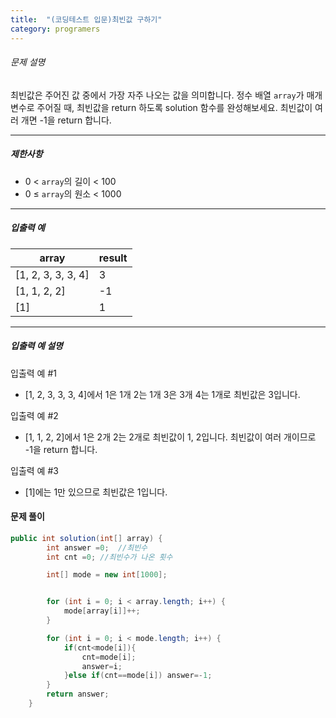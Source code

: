 ```yaml
---
title:  "(코딩테스트 입문)최빈값 구하기"
category: programers
---
```




###### 문제 설명

최빈값은 주어진 값 중에서 가장 자주 나오는 값을 의미합니다. 정수 배열 `array`가 매개변수로 주어질 때, 최빈값을 return 하도록 solution 함수를 완성해보세요. 최빈값이 여러 개면 -1을 return 합니다.

------

##### 제한사항

- 0 < `array`의 길이 < 100
- 0 ≤ `array`의 원소 < 1000

------

##### 입출력 예

| array              | result |
| ------------------ | ------ |
| [1, 2, 3, 3, 3, 4] | 3      |
| [1, 1, 2, 2]       | -1     |
| [1]                | 1      |

------

##### 입출력 예 설명

입출력 예 #1

- [1, 2, 3, 3, 3, 4]에서 1은 1개 2는 1개 3은 3개 4는 1개로 최빈값은 3입니다.

입출력 예 #2

- [1, 1, 2, 2]에서 1은 2개 2는 2개로 최빈값이 1, 2입니다. 최빈값이 여러 개이므로 -1을 return 합니다.

입출력 예 #3

- [1]에는 1만 있으므로 최빈값은 1입니다.



#### 문제 풀이

```java
public int solution(int[] array) {
        int answer =0;  //최빈수
        int cnt =0; //최빈수가 나온 횟수

        int[] mode = new int[1000];


        for (int i = 0; i < array.length; i++) {
            mode[array[i]]++;
        }

        for (int i = 0; i < mode.length; i++) {
            if(cnt<mode[i]){
                cnt=mode[i];
                answer=i;
            }else if(cnt==mode[i]) answer=-1;
        }
        return answer;
    }
```



